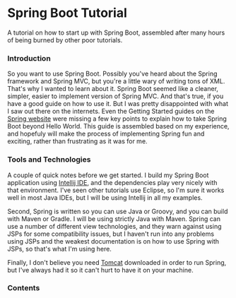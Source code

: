 # Spring Boot Tutorial
A tutorial on how to start up with Spring Boot, assembled after many hours of being burned by other poor tutorials.

### Introduction
So you want to use Spring Boot. Possibly you've heard about the Spring framework and Spring MVC, but you're a little wary of writing tons of XML. That's why I wanted to learn about it. Spring Boot seemed like a cleaner, simpler, easier to implement version of Spring MVC. And that's true, if you have a good guide on how to use it. But I was pretty disappointed with what I saw out there on the internets. Even the Getting Started guides on the [Spring website](http://spring.io) were missing a few key points to explain how to take Spring Boot beyond Hello World. This guide is assembled based on my experience, and hopefuly will make the process of implementing Spring fun and exciting, rather than frustrating as it was for me.

### Tools and Technologies
A couple of quick notes before we get started. I build my Spring Boot application using [Intellij IDE](http://www.jetbrains.com/idea/), and the dependencies play very nicely with that environment. I've seen other tutorials use Eclipse, so I'm sure it works well in most Java IDEs, but I will be using Intellij in all my examples.

Second, Spring is written so you can use Java or Groovy, and you can build with Maven or Gradle. I will be using strictly Java with Maven. Spring can use a number of different view technologies, and they warn against using JSPs for some compatibility issues, but I haven't run into any problems using JSPs and the weakest documentation is on how to use Spring with JSPs, so that's what I'm using here.

Finally, I don't believe you need [Tomcat](http://tomcat.apache.org) downloaded in order to run Spring, but I've always had it so it can't hurt to have it on your machine.

### Contents
